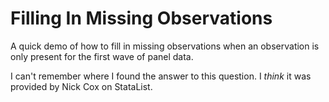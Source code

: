 # Filling In Missing Observations

A quick demo of how to fill in missing observations when an observation is only present for the first wave of panel data.

I can't remember where I found the answer to this question. I *think* it was provided by Nick Cox on StataList. 
